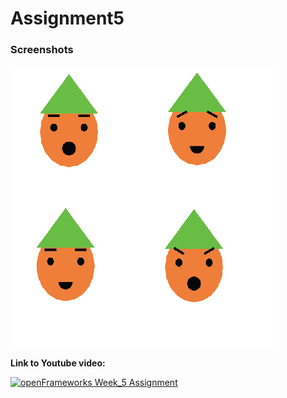 # Assignment5

### Screenshots
![](images/img.jpg)
<br>


**Link to Youtube video:**

[![openFrameworks Week_5 Assignment](0.jpg)](https://youtu.be/cAjIzr_ce-c)

